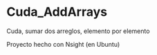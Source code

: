# Cuda_AddArrays
Cuda, sumar dos arreglos, elemento por elemento

Proyecto hecho con Nsight (en Ubuntu)
